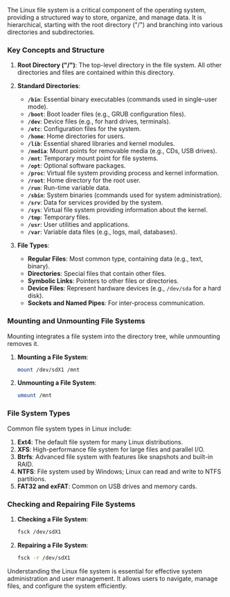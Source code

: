 The Linux file system is a critical component of the operating system, providing a structured way to store, organize, and manage data. It is hierarchical, starting with the root directory ("/") and branching into various directories and subdirectories.

### Key Concepts and Structure

1. **Root Directory ("/")**: The top-level directory in the file system. All other directories and files are contained within this directory.

2. **Standard Directories**:
   - **`/bin`**: Essential binary executables (commands used in single-user mode).
   - **`/boot`**: Boot loader files (e.g., GRUB configuration files).
   - **`/dev`**: Device files (e.g., for hard drives, terminals).
   - **`/etc`**: Configuration files for the system.
   - **`/home`**: Home directories for users.
   - **`/lib`**: Essential shared libraries and kernel modules.
   - **`/media`**: Mount points for removable media (e.g., CDs, USB drives).
   - **`/mnt`**: Temporary mount point for file systems.
   - **`/opt`**: Optional software packages.
   - **`/proc`**: Virtual file system providing process and kernel information.
   - **`/root`**: Home directory for the root user.
   - **`/run`**: Run-time variable data.
   - **`/sbin`**: System binaries (commands used for system administration).
   - **`/srv`**: Data for services provided by the system.
   - **`/sys`**: Virtual file system providing information about the kernel.
   - **`/tmp`**: Temporary files.
   - **`/usr`**: User utilities and applications.
   - **`/var`**: Variable data files (e.g., logs, mail, databases).

3. **File Types**:
   - **Regular Files**: Most common type, containing data (e.g., text, binary).
   - **Directories**: Special files that contain other files.
   - **Symbolic Links**: Pointers to other files or directories.
   - **Device Files**: Represent hardware devices (e.g., `/dev/sda` for a hard disk).
   - **Sockets and Named Pipes**: For inter-process communication.


### Mounting and Unmounting File Systems

Mounting integrates a file system into the directory tree, while unmounting removes it.

1. **Mounting a File System**:
   ```sh
   mount /dev/sdX1 /mnt
   ```

2. **Unmounting a File System**:
   ```sh
   umount /mnt
   ```

### File System Types

Common file system types in Linux include:

1. **Ext4**: The default file system for many Linux distributions.
2. **XFS**: High-performance file system for large files and parallel I/O.
3. **Btrfs**: Advanced file system with features like snapshots and built-in RAID.
4. **NTFS**: File system used by Windows; Linux can read and write to NTFS partitions.
5. **FAT32 and exFAT**: Common on USB drives and memory cards.

### Checking and Repairing File Systems

1. **Checking a File System**:
   ```sh
   fsck /dev/sdX1
   ```

2. **Repairing a File System**:
   ```sh
   fsck -r /dev/sdX1
   ```

Understanding the Linux file system is essential for effective system administration and user management. It allows users to navigate, manage files, and configure the system efficiently.

